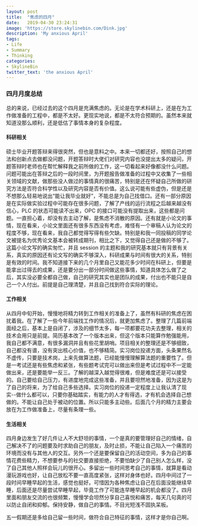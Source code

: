 ```yaml
---
layout: post
title:  "焦虑的四月"
date:   2019-04-30 23:24:31
image: 'https://store.skylinebin.com/Dink.jpg'
description: 'My anxious April'
tags:
- Life
- Summary
- Thinking
categories:
- SkylineBin
twitter_text: 'the anxious April'
---  
```


### 四月月度总结  



总的来说，已经过去的这个四月是充满焦虑的。无论是在学术科研上，还是在为工作做准备的工程中，都是不太好。更现实地说，都是不太符合预期的。虽然本来就知道没那么顺利，还是低估了事情本身的复杂程度。



#### 科研相关  

硕士毕业开题答辩来得很突然，但也是意料之中。本来一切都还好，按照自己的想法和创新点去做都没问题，开题答辩时大佬们对研究内容也没提出太多的疑问，开题答辩时老师也在帮忙解释我之前所做的工作，这一切看起来好像都没什么问题。问题可能出在答辩之后的一段时间里，为开题报告做准备的过程中又收集了一些相关领域的文献，做那些没人做过的事情真的很痛苦，特别是还在怀疑自己所做的研究方法是否符合科学性以及研究内容是否有价值。这么说可能有些虚伪，但是还是不想那么轻易地说出“能让我毕业就好”，不能总是为自己找借口。还有一部分原因是在实际做实验过程中可能存在很多问题，了解了产线的运行流程之后越来越没有信心，PLC 的状态可能读不出来，OPC 的接口可能没有提取出来，这些都是问题。一直担心着，却没有去主动了解，是焦虑不消散的原因。还有就是小论文的事情，现在看来，小论文里面还有很多东西没有考虑，难怪有一个审稿人认为论文的程度不够，现在看来，我自己都觉得写得有些欠缺。特别是和我一同投稿的同学论文被提名为优秀论文基本会被转成期刊，相比之下，又觉得自己还是做的不够了。这篇小论文写的确实匆忙，并且 session 的主题和我的研究基本就只有背景有关系，真实的原因还有论文写的确实不够深入，科研成果与时间有很大的关系，特别是有效的时间。我不知道接下来的几个月里自己又能花多少时间在科研上，但要是能拿出过得去的成果，还是要分出一部分时间做这些事情，知道具体怎么做了之后，其实没必要全都自己做，自己的研究其实也是团队的成果，付出也不能只是自己一个人付出。前提是自己理清楚，并且自己找到符合实际的理论。



#### 工作相关  

从四月中旬开始，慢慢地将精力转到工作相关的准备上了，虽然有科研的焦虑在困扰着我。在了解了一些今年前端找工作的情况后，就更加焦虑了。整理了几篇前端面经之后，基本上是自闭了，涉及的细节太多，每一项都要花功夫去整理，相关的技术会用只是前提。简历基本改了一个版本出来，但这个版本只能算作勉强能用，我自己都不满意，有很多漏洞并且有些花里胡哨。项目相关的整理还是不够细致，自己都没有谱，没有突出核心价值，也不够精简。实习岗位投递方面，头条果然名不虚传，只要是技术岗，上来先做算法题，已经能慢慢理解算法题的重要性了。但是一考试还是有些焦虑和紧张，有些题考试完可以做出来但是考试过程中不一定能做出来，还是要能举一反三。了解的越深入越觉得很难，但是难度还是可以接受的。自己要给自己压力，有进度地完成这些准备，并且要坦然地准备，因为这是为了自己的将来，为了给自己多些选择。实习岗位的投递一定程度上让我认清了现实--做什么都可以，只要你基础踏实，有能力的人才有得选，才有机会选择自己想做的。不能让自己处于被动的位置。所以只能多主动些。后面几个月的精力主要会放在为工作做准备上，尽量有条理一些。



#### 生活相关  

四月身边发生了好几件让人不大舒坦的事情，一个是真的要管理好自己的情绪，自己解决不了的问题要及时求助自己的朋友，及时止损，不能让自己陷入一个痛苦的环境而没有与其他人的交互。另外一个还是要保留自己的活动空间，多为自己的事情花费些精力，不想要参与的社交要直接拒绝，不要怕缺少了自己别人怎么样，没了自己其他人照样会玩儿的很开心。多留出一些时间思考自己的事情，就算是看动漫玩游戏也好，让自己放松不要一直高度紧张，这样对身体也好。四月中间过了一段时间早睡早起的生活，感觉也挺好。可惜因为各种焦虑让自己在后面没能继续早睡，后面还是尽量尝试早睡早起，毕竟工作了可能连早睡早起的机会都没了。四月里面和朋友交流的也很频繁，慢慢学会坦然分享自己喜悦和痛苦，每天几句真的可以防止自闭和抑郁。保持安静，做自己的事情。不目光短浅不固执呆板。  



五一假期还是多给自己留一些时间，做符合自己特征的事情，这样才是你自己啊。

